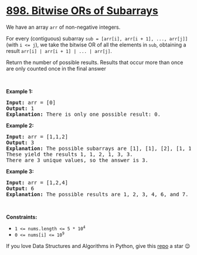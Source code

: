 # [898. Bitwise ORs of Subarrays][title]

<p>We have an array <code>arr</code> of non-negative integers.</p>
<p>For every (contiguous) subarray <code>sub = [arr[i], arr[i + 1], ..., arr[j]]</code> (with <code>i &lt;= j</code>), we take the bitwise OR of all the elements in <code>sub</code>, obtaining a result <code>arr[i] | arr[i + 1] | ... | arr[j]</code>.</p>
<p>Return the number of possible results. Results that occur more than once are only counted once in the final answer</p>
<p> </p>
<p><strong>Example 1:</strong></p>
<pre><strong>Input:</strong> arr = [0]
<strong>Output:</strong> 1
<strong>Explanation:</strong> There is only one possible result: 0.
</pre>
<p><strong>Example 2:</strong></p>
<pre><strong>Input:</strong> arr = [1,1,2]
<strong>Output:</strong> 3
<strong>Explanation:</strong> The possible subarrays are [1], [1], [2], [1, 1], [1, 2], [1, 1, 2].
These yield the results 1, 1, 2, 1, 3, 3.
There are 3 unique values, so the answer is 3.
</pre>
<p><strong>Example 3:</strong></p>
<pre><strong>Input:</strong> arr = [1,2,4]
<strong>Output:</strong> 6
<strong>Explanation:</strong> The possible results are 1, 2, 3, 4, 6, and 7.
</pre>
<p> </p>
<p><strong>Constraints:</strong></p>
<ul>
<li><code>1 &lt;= nums.length &lt;= 5 * 10<sup>4</sup></code></li>
<li><code>0 &lt;= nums[i] &lt;= 10<sup>9</sup></code></li>
</ul>


If you love Data Structures and Algorithms in Python, give this [repo][me] a star :wink:

[title]: https://leetcode.com/problems/bitwise-ors-of-subarrays
[me]: https://github.com/bumblebee211196/awesome-python-leetcode